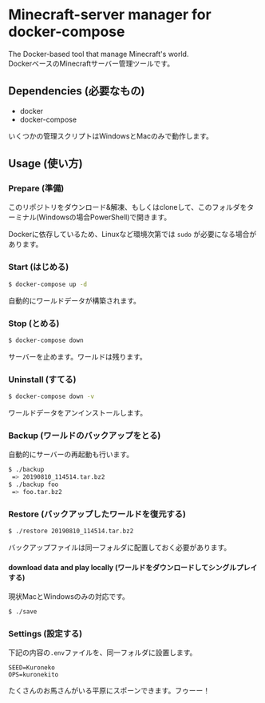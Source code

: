 # Minecraft-server manager for docker-compose

The Docker-based tool that manage Minecraft's world.  
DockerベースのMinecraftサーバー管理ツールです。

## Dependencies (必要なもの)

- docker
- docker-compose

いくつかの管理スクリプトはWindowsとMacのみで動作します。

## Usage (使い方)

### Prepare (準備)

このリポジトリをダウンロード&amp;解凍、もしくはcloneして、このフォルダをターミナル(Windowsの場合PowerShell)で開きます。

Dockerに依存しているため、Linuxなど環境次第では `sudo` が必要になる場合があります。

### Start (はじめる)

```sh
$ docker-compose up -d
```

自動的にワールドデータが構築されます。

### Stop (とめる)

```sh
$ docker-compose down
```

サーバーを止めます。ワールドは残ります。

### Uninstall (すてる)

```sh
$ docker-compose down -v
```

ワールドデータをアンインストールします。

### Backup (ワールドのバックアップをとる)

自動的にサーバーの再起動も行います。

```sh
$ ./backup
 => 20190810_114514.tar.bz2
$ ./backup foo
 => foo.tar.bz2
```

### Restore (バックアップしたワールドを復元する)

```sh
$ ./restore 20190810_114514.tar.bz2
```

バックアップファイルは同一フォルダに配置しておく必要があります。

#### download data and play locally (ワールドをダウンロードしてシングルプレイする)

現状MacとWindowsのみの対応です。

```sh
$ ./save
```

### Settings (設定する)

下記の内容の`.env`ファイルを、同一フォルダに設置します。

```dotenv
SEED=Kuroneko
OPS=kuronekito
```

たくさんのお馬さんがいる平原にスポーンできます。フゥーー！
